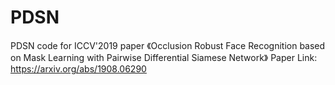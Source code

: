 # PDSN
PDSN code for ICCV'2019 paper 《Occlusion Robust Face Recognition based on Mask Learning with Pairwise Differential Siamese Network》
Paper Link: https://arxiv.org/abs/1908.06290
